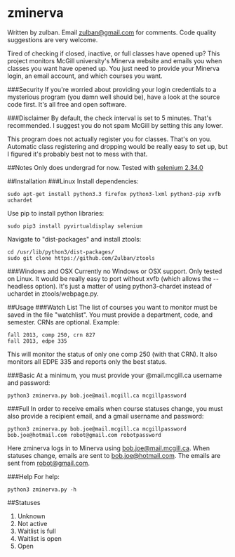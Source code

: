 zminerva
========
Written by zulban. Email zulban@gmail.com for comments. Code quality suggestions are very welcome.

Tired of checking if closed, inactive, or full classes have opened up? This project monitors McGill university's Minerva website and emails you when classes you want have opened up. You just need to provide your Minerva login, an email account, and which courses you want.

###Security
If you're worried about providing your login credentials to a mysterious program (you damn well should be), have a look at the source code first. It's all free and open software.

###Disclaimer
By default, the check interval is set to 5 minutes. That's recommended. I suggest you do not spam McGill by setting this any lower.

This program does not actually register you for classes. That's on you. Automatic class registering and dropping would be really easy to set up, but I figured it's probably best not to mess with that.

##Notes
Only does undergrad for now.
Tested with [selenium 2.34.0](https://pypi.python.org/packages/source/s/selenium/selenium-2.34.0.tar.gz)

##Installation
###Linux
Install dependencies: 

	sudo apt-get install python3.3 firefox python3-lxml python3-pip xvfb uchardet 

Use pip to install python libraries:

	sudo pip3 install pyvirtualdisplay selenium

Navigate to "dist-packages" and install ztools:

	cd /usr/lib/python3/dist-packages/
	sudo git clone https://github.com/Zulban/ztools

###Windows and OSX
Currently no Windows or OSX support. Only tested on Linux. It would be really easy to port without xvfb (which allows the --headless option). It's just a matter of using python3-chardet instead of uchardet in ztools/webpage.py.

##Usage
###Watch List
The list of courses you want to monitor must be saved in the file "watchlist". You must provide a department, code, and semester. CRNs are optional. Example:

	fall 2013, comp 250, crn 827
	fall 2013, edpe 335
	
This will monitor the status of only one comp 250 (with that CRN). It also monitors all EDPE 335 and reports only the best status.  

###Basic
At a minimum, you must provide your @mail.mcgill.ca username and password:

	python3 zminerva.py bob.joe@mail.mcgill.ca mcgillpassword
	
###Full
In order to receive emails when course statuses change, you must also provide a recipient email, and a gmail username and password:

	python3 zminerva.py bob.joe@mail.mcgill.ca mcgillpassword bob.joe@hotmail.com robot@gmail.com robotpassword

Here zminerva logs in to Minerva using bob.joe@mail.mcgill.ca. When statuses change, emails are sent to bob.joe@hotmail.com. The emails are sent from robot@gmail.com.

###Help
For help:

	python3 zminerva.py -h  

##Statuses
1. Unknown
2. Not active
3. Waitlist is full
4. Waitlist is open
5. Open
